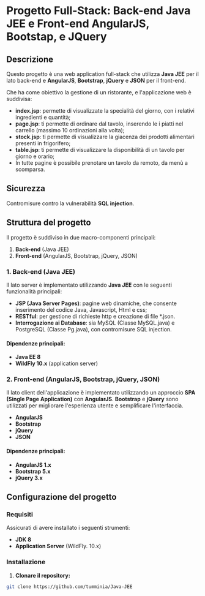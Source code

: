 # Progetto Full-Stack: Back-end Java JEE e Front-end AngularJS, Bootstap, e JQuery

## Descrizione

Questo progetto è una web application full-stack che utilizza **Java JEE** per il lato back-end e **AngularJS**, **Bootstrap**, **jQuery** e **JSON** per il front-end.

Che ha come obiettivo la gestione di un ristorante, e l'applicazione web è suddivisa:
- **index.jsp**: permette di visualizzate la specialità del giorno, con i relativi ingredienti e quantità;
- **page.jsp**: ti permette di ordinare dal tavolo, inserendo le i piatti nel carrello (massimo 10 ordinazioni alla volta);
- **stock.jsp**: ti permette di visualizzare la giacenza dei prodotti alimentari presenti in frigorifero;
- **table.jsp**: ti permette di visualizzare la disponibilità di un tavolo per giorno e orario;
- In tutte pagine è possibile prenotare un tavolo da remoto, da menù a scomparsa.

## Sicurezza
Contromisure contro la vulnerabilità **SQL injection**.

## Struttura del progetto

Il progetto è suddiviso in due macro-componenti principali:

1. **Back-end** (Java JEE)
2. **Front-end** (AngularJS, Bootstrap, jQuery, JSON)

### 1. Back-end (Java JEE)

Il lato server è implementato utilizzando **Java JEE** con le seguenti funzionalità principali:

- **JSP (Java Server Pages)**: pagine web dinamiche, che consente inserimento del codice Java, Javascript, Html e css;
- **RESTful**: per gestione di richieste http e creazione di file *.json.
- **Interrogazione ai Database**: sia MySQL (Classe MySQL.java) e PostgreSQL (Classe Pg.java), con contromisure SQL injection.

#### Dipendenze principali:

- **Java EE 8**
- **WildFly 10.x** (application server)

### 2. Front-end (AngularJS, Bootstrap, jQuery, JSON)

Il lato client dell'applicazione è implementato utilizzando un approccio **SPA (Single Page Application)** con **AngularJS**. **Bootstrap** e **jQuery** sono utilizzati per migliorare l'esperienza utente e semplificare l'interfaccia.

- **AngularJS**
- **Bootstrap**
- **jQuery**
- **JSON**
#### Dipendenze principali:

- **AngularJS 1.x**
- **Bootstrap 5.x**
- **jQuery 3.x**

## Configurazione del progetto

### Requisiti

Assicurati di avere installato i seguenti strumenti:

- **JDK 8**
- **Application Server** (WildFly. 10.x)
### Installazione

1. **Clonare il repository:**

```bash
git clone https://github.com/tumminia/Java-JEE
